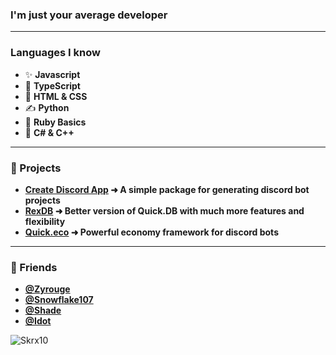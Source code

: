 ### I'm just your average developer

---

### Languages I know

- ✨ **Javascript**
- 💫 **TypeScript**
- 👏 **HTML & CSS**
- ✍ **Python**
- 💠 **Ruby Basics**
- 🌠 **C# & C++**


---

### 💫 Projects 

- **[Create Discord App](https://www.npmjs.com/package/create-discord-app) ➜ A simple package for generating discord bot projects**
- **[RexDB](https://www.npmjs.com/package/rex.db) ➜ Better version of Quick.DB with much more features and flexibility**
- **[Quick.eco](https://www.npmjs.com/package/quick.eco) ➜ Powerful economy framework for discord bots**

---

### 👏 Friends
- **[@Zyrouge](https://github.com/Zyrouge)**
- **[@Snowflake107](https://github.com/Snowflake107)**
- **[@Shade](https://github.com/shadeoxide)**
- **[@Idot](https://github.com/ItzMeRM)**

![Skrx10](https://github-readme-stats.vercel.app/api/top-langs?username=skrx10&show_icons=true&theme=tokyonight&layout=compact)
